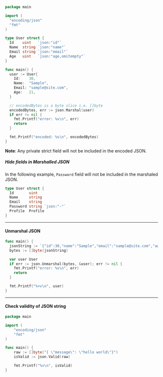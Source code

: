 ```go
package main

import (
  "encoding/json"
  "fmt"
)

type User struct {
  Id    uint   `json:"id"`
  Name  string `json:"name"`
  Email string `json:"email"`
  Age   uint   `json:"age,omitempty"`
}

func main() {
  user := User{
    Id:    30,
    Name:  "Sample",
    Email: "sample@site.com",
    Age:   21,
  }

  // encodedBytes is a byte slice i.e. []byte
  encodedBytes, err := json.Marshal(user)
  if err != nil {
    fmt.Printf("error: %v\n", err)
    return
  }

  fmt.Printf("encoded: %s\n", encodedBytes)
}
```

**Note**: Any private strict field will not be included in the encoded JSON.


##### Hide fields in Marshalled JSON
In the following example, `Password` field will not be included in the marshaled JSON.

```go
type User struct {
  Id       uint
  Name     string
  Email    string
  Password string `json:"-"`
  Profile  Profile
}
```


---

#### Unmarshal JSON

```go
func main() {
  jsonString := `{"id":30,"name":"Sample","email":"sample@site.com","age":21}`
  bytes := []byte(jsonString)

  var user User
  if err := json.Unmarshal(bytes, &user); err != nil {
    fmt.Printf("error: %v\n", err)
    return
  }

  fmt.Printf("%+v\n", user)
}
```


---

#### Check validity of JSON string

```go
package main

import (
	"encoding/json"
	"fmt"
)

func main() {
	raw := []byte("{ \"message\": \"hello world\"}")
	isValid := json.Valid(raw)

	fmt.Printf("%v\n", isValid)
}
```

